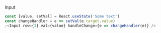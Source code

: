 Input

```jsx inside Markdown
const [value, setVal] = React.useState('Some text')
const changeHandler = e => setVal(e.target.value)
;<Input row={3} val={value} handleChange={e => changeHandler(e)} />
```
